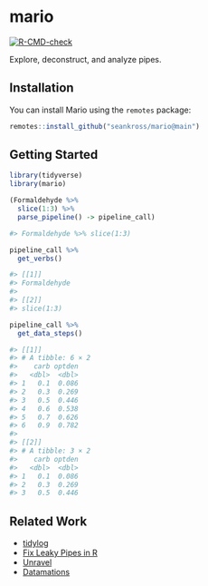 
# mario

<!-- badges: start -->
[![R-CMD-check](https://github.com/seankross/mario/workflows/R-CMD-check/badge.svg)](https://github.com/seankross/mario/actions)
<!-- badges: end -->

Explore, deconstruct, and analyze pipes.

## Installation

You can install Mario using the `remotes` package:

``` r
remotes::install_github("seankross/mario@main")
```

## Getting Started

``` r
library(tidyverse)
library(mario)

(Formaldehyde %>% 
  slice(1:3) %>% 
  parse_pipeline() -> pipeline_call)

#> Formaldehyde %>% slice(1:3)

pipeline_call %>% 
  get_verbs()

#> [[1]]
#> Formaldehyde
#>
#> [[2]]
#> slice(1:3)

pipeline_call %>% 
  get_data_steps()

#> [[1]]
#> # A tibble: 6 × 2
#>    carb optden
#>   <dbl>  <dbl>
#> 1   0.1  0.086
#> 2   0.3  0.269
#> 3   0.5  0.446
#> 4   0.6  0.538
#> 5   0.7  0.626
#> 6   0.9  0.782
#> 
#> [[2]]
#> # A tibble: 3 × 2
#>    carb optden
#>   <dbl>  <dbl>
#> 1   0.1  0.086
#> 2   0.3  0.269
#> 3   0.5  0.446
```

## Related Work

- [tidylog](https://github.com/elbersb/tidylog)
- [Fix Leaky Pipes in R](https://www.rostrum.blog/2019/04/07/fix-leaky-pipes/)
- [Unravel](https://github.com/nischalshrestha/DataTutor)
- [Datamations](https://github.com/microsoft/datamations)

